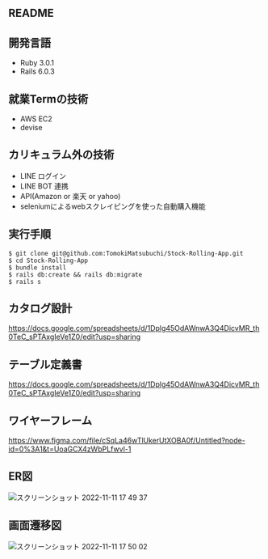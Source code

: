 ## README

## 開発言語
- Ruby 3.0.1
- Rails 6.0.3

## 就業Termの技術
- AWS EC2
- devise

## カリキュラム外の技術
- LINE ログイン
- LINE BOT 連携
- API(Amazon or 楽天 or yahoo)
- seleniumによるwebスクレイピングを使った自動購入機能

## 実行手順
```
$ git clone git@github.com:TomokiMatsubuchi/Stock-Rolling-App.git
$ cd Stock-Rolling-App
$ bundle install
$ rails db:create && rails db:migrate
$ rails s
```

## カタログ設計
https://docs.google.com/spreadsheets/d/1Dplg45OdAWnwA3Q4DicvMR_th0TeC_sPTAxgIeVe1Z0/edit?usp=sharing

## テーブル定義書
https://docs.google.com/spreadsheets/d/1Dplg45OdAWnwA3Q4DicvMR_th0TeC_sPTAxgIeVe1Z0/edit?usp=sharing

## ワイヤーフレーム
https://www.figma.com/file/cSqLa46wTlUkerUtXOBA0f/Untitled?node-id=0%3A1&t=UoaGCX4zWbPLfwvl-1

## ER図
![スクリーンショット 2022-11-11 17 49 37](https://user-images.githubusercontent.com/109142010/201307918-597fa546-5ae9-4cfb-9946-94b89ad8db63.png)



## 画面遷移図
![スクリーンショット 2022-11-11 17 50 02](https://user-images.githubusercontent.com/109142010/201307960-78040376-f52a-4024-bc5b-c5608ac9ab2d.png)

